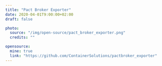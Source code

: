 ```yaml
---
title: "Pact Broker Exporter"
date: 2020-04-01T9:00:00+02:00
draft: false

photo:
  source: "/img/open-source/pact_broker_exporter.png"
  credits: ""

opensource:
  mine: true
  link: "https://github.com/ContainerSolutions/pactbroker_exporter"
---
```

